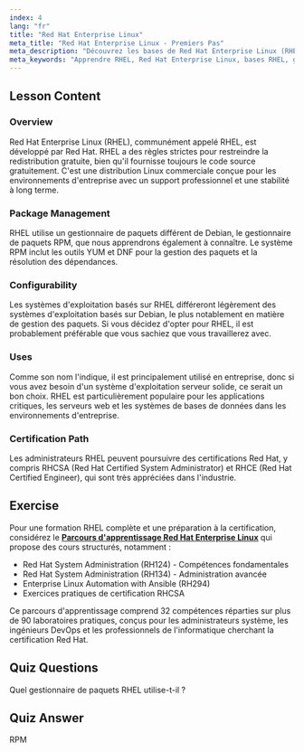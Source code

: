 ```yaml
---
index: 4
lang: "fr"
title: "Red Hat Enterprise Linux"
meta_title: "Red Hat Enterprise Linux - Premiers Pas"
meta_description: "Découvrez les bases de Red Hat Enterprise Linux (RHEL), son gestionnaire de paquets RPM et ses utilisations en entreprise. Comprenez les différences et les avantages fondamentaux de RHEL."
meta_keywords: "Apprendre RHEL, Red Hat Enterprise Linux, bases RHEL, gestionnaire de paquets RPM, OS serveur Linux, RHEL débutant, guide RHEL"
---
```


## Lesson Content

### Overview

Red Hat Enterprise Linux (RHEL), communément appelé RHEL, est développé par Red Hat. RHEL a des règles strictes pour restreindre la redistribution gratuite, bien qu'il fournisse toujours le code source gratuitement. C'est une distribution Linux commerciale conçue pour les environnements d'entreprise avec un support professionnel et une stabilité à long terme.

### Package Management

RHEL utilise un gestionnaire de paquets différent de Debian, le gestionnaire de paquets RPM, que nous apprendrons également à connaître. Le système RPM inclut les outils YUM et DNF pour la gestion des paquets et la résolution des dépendances.

### Configurability

Les systèmes d'exploitation basés sur RHEL différeront légèrement des systèmes d'exploitation basés sur Debian, le plus notablement en matière de gestion des paquets. Si vous décidez d'opter pour RHEL, il est probablement préférable que vous sachiez que vous travaillerez avec.

### Uses

Comme son nom l'indique, il est principalement utilisé en entreprise, donc si vous avez besoin d'un système d'exploitation serveur solide, ce serait un bon choix. RHEL est particulièrement populaire pour les applications critiques, les serveurs web et les systèmes de bases de données dans les environnements d'entreprise.

### Certification Path

Les administrateurs RHEL peuvent poursuivre des certifications Red Hat, y compris RHCSA (Red Hat Certified System Administrator) et RHCE (Red Hat Certified Engineer), qui sont très appréciées dans l'industrie.

## Exercise

Pour une formation RHEL complète et une préparation à la certification, considérez le **[Parcours d'apprentissage Red Hat Enterprise Linux](https://labex.io/skilltrees/rhel)** qui propose des cours structurés, notamment :

- Red Hat System Administration (RH124) - Compétences fondamentales
- Red Hat System Administration (RH134) - Administration avancée
- Enterprise Linux Automation with Ansible (RH294)
- Exercices pratiques de certification RHCSA

Ce parcours d'apprentissage comprend 32 compétences réparties sur plus de 90 laboratoires pratiques, conçus pour les administrateurs système, les ingénieurs DevOps et les professionnels de l'informatique cherchant la certification Red Hat.

## Quiz Questions

Quel gestionnaire de paquets RHEL utilise-t-il ?

## Quiz Answer

RPM
